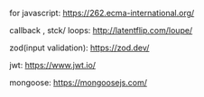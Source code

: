 for javascript:  https://262.ecma-international.org/

callback , stck/ loops: http://latentflip.com/loupe/

zod(input validation): https://zod.dev/ 

jwt: https://www.jwt.io/


mongoose: https://mongoosejs.com/
 
